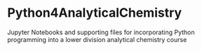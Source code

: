# Python4AnalyticalChemistry
Jupyter Notebooks and supporting files for incorporating Python programming into a lower division analytical chemistry course
